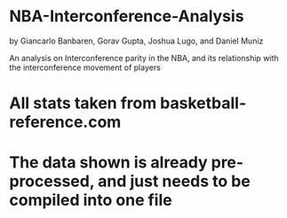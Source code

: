 # NBA-Interconference-Analysis
by Giancarlo Banbaren, Gorav Gupta, Joshua Lugo, and Daniel Muniz

An analysis on Interconference parity in the NBA, and its relationship with the interconference movement of players

# All stats taken from basketball-reference.com
# The data shown is already pre-processed, and just needs to be compiled into one file

